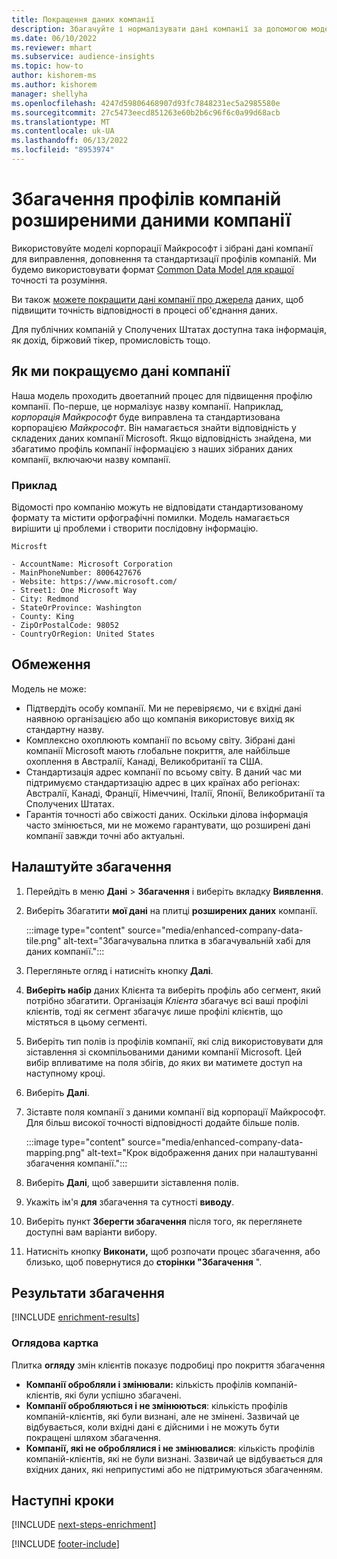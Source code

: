 ```yaml
---
title: Покращення даних компанії
description: Збагачуйте і нормалізувати дані компанії за допомогою моделей Microsoft.
ms.date: 06/10/2022
ms.reviewer: mhart
ms.subservice: audience-insights
ms.topic: how-to
author: kishorem-ms
ms.author: kishorem
manager: shellyha
ms.openlocfilehash: 4247d59806468907d93fc7848231ec5a2985580e
ms.sourcegitcommit: 27c5473eecd851263e60b2b6c96f6c0a99d68acb
ms.translationtype: MT
ms.contentlocale: uk-UA
ms.lasthandoff: 06/13/2022
ms.locfileid: "8953974"
---
```

# <a name="enrichment-of-company-profiles-with-enhanced-company-data"></a>Збагачення профілів компаній розширеними даними компанії

Використовуйте моделі корпорації Майкрософт і зібрані дані компанії для виправлення, доповнення та стандартизації профілів компаній. Ми будемо використовувати формат [Common Data Model для кращої](/common-data-model/schema/core/applicationcommon/account) точності та розуміння.

Ви також [можете покращити дані компанії про джерела](data-sources-enrichment.md) даних, щоб підвищити точність відповідності в процесі об'єднання даних.

Для публічних компаній у Сполучених Штатах доступна така інформація, як дохід, біржовий тікер, промисловість тощо.  

## <a name="how-we-enhance-company-data"></a>Як ми покращуємо дані компанії

Наша модель проходить двоетапний процес для підвищення профілю компанії. По-перше, це нормалізує назву компанії. Наприклад, *корпорація Майкрософт* буде виправлена та стандартизована корпорацією *Майкрософт*. Він намагається знайти відповідність у складених даних компанії Microsoft. Якщо відповідність знайдена, ми збагатимо профіль компанії інформацією з наших зібраних даних компанії, включаючи назву компанії.

### <a name="example"></a>Приклад

Відомості про компанію можуть не відповідати стандартизованому формату та містити орфографічні помилки. Модель намагається вирішити ці проблеми і створити послідовну інформацію.

```Input
Microsft
```

```Output
- AccountName: Microsoft Corporation
- MainPhoneNumber: 8006427676
- Website: https://www.microsoft.com/
- Street1: One Microsoft Way
- City: Redmond
- StateOrProvince: Washington
- County: King
- ZipOrPostalCode: 98052
- CountryOrRegion: United States
```

## <a name="limitations"></a>Обмеження

Модель не може:

- Підтвердіть особу компанії. Ми не перевіряємо, чи є вхідні дані наявною організацією або що компанія використовує вихід як стандартну назву.
- Комплексно охоплюють компанії по всьому світу. Зібрані дані компанії Microsoft мають глобальне покриття, але найбільше охоплення в Австралії, Канаді, Великобританії та США.
- Стандартизація адрес компанії по всьому світу. В даний час ми підтримуємо стандартизацію адрес в цих країнах або регіонах: Австралії, Канаді, Франції, Німеччині, Італії, Японії, Великобританії та Сполучених Штатах.
- Гарантія точності або свіжості даних. Оскільки ділова інформація часто змінюється, ми не можемо гарантувати, що розширені дані компанії завжди точні або актуальні.

## <a name="configure-the-enrichment"></a>Налаштуйте збагачення

1. Перейдіть в меню **Дані** > **Збагачення** і виберіть вкладку **Виявлення**.

1. Виберіть Збагатити **мої дані** на плитці **розширених даних** компанії.

   :::image type="content" source="media/enhanced-company-data-tile.png" alt-text="Збагачувальна плитка в збагачувальній хабі для даних компанії.":::

1. Перегляньте огляд і натисніть кнопку **Далі**.

1. **Виберіть набір** даних Клієнта та виберіть профіль або сегмент, який потрібно збагатити. Організація *Клієнта* збагачує всі ваші профілі клієнтів, тоді як сегмент збагачує лише профілі клієнтів, що містяться в цьому сегменті.

1. Виберіть тип полів із профілів компанії, які слід використовувати для зіставлення зі скомпільованими даними компанії Microsoft. Цей вибір впливатиме на поля збігів, до яких ви матимете доступ на наступному кроці.

1. Виберіть **Далі**.

1. Зіставте поля компанії з даними компанії від корпорації Майкрософт. Для більш високої точності відповідності додайте більше полів.

    :::image type="content" source="media/enhanced-company-data-mapping.png" alt-text="Крок відображення даних при налаштуванні збагачення компанії.":::

1. Виберіть **Далі**, щоб завершити зіставлення полів.

1. Укажіть ім'я **для** збагачення та сутності **виводу**.

1. Виберіть пункт **Зберегти збагачення** після того, як переглянете доступні вам варіанти вибору.

1. Натисніть кнопку **Виконати,** щоб розпочати процес збагачення, або близько, щоб повернутися до **сторінки "Збагачення** ".

## <a name="enrichment-results"></a>Результати збагачення

[!INCLUDE [enrichment-results](includes/enrichment-results.md)]

### <a name="overview-card"></a>Оглядова картка

Плитка **огляду** змін клієнтів показує подробиці про покриття збагачення

- **Компанії обробляли і змінювали:** кількість профілів компаній-клієнтів, які були успішно збагачені.
- **Компанії обробляються і не змінюються**: кількість профілів компаній-клієнтів, які були визнані, але не змінені. Зазвичай це відбувається, коли вхідні дані є дійсними і не можуть бути покращені шляхом збагачення.
- **Компанії, які не оброблялися і не змінювалися**: кількість профілів компаній-клієнтів, які не були визнані. Зазвичай це відбувається для вхідних даних, які неприпустимі або не підтримуються збагаченням.

## <a name="next-steps"></a>Наступні кроки

[!INCLUDE [next-steps-enrichment](includes/next-steps-enrichment.md)]

[!INCLUDE [footer-include](includes/footer-banner.md)]
